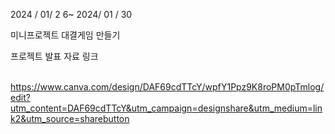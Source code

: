 2024 / 01/ 2 6~ 2024/ 01 / 30 

미니프로젝트 대결게임 만들기

프로젝트 발표 자료 링크

​
https://www.canva.com/design/DAF69cdTTcY/wpfY1Ppz9K8roPM0pTmlog/edit?utm_content=DAF69cdTTcY&utm_campaign=designshare&utm_medium=link2&utm_source=sharebutton
